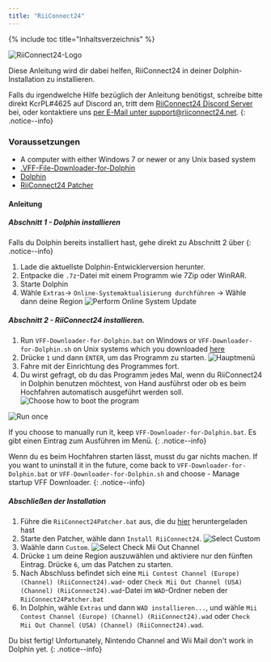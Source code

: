 ```yaml
---
title: "RiiConnect24"
---
```


{% include toc title="Inhaltsverzeichnis" %}

![RiiConnect24-Logo](/images/WiiRC24Logo.jpg)

Diese Anleitung wird dir dabei helfen, RiiConnect24 in deiner Dolphin-Installation zu installieren.

Falls du irgendwelche Hilfe bezüglich der Anleitung benötigst, schreibe bitte direkt KcrPL#4625 auf Discord an, tritt dem [RiiConnect24 Discord Server](https://discord.gg/b4Y7jfD) bei, oder kontaktiere uns [per E-Mail unter support@riiconnect24.net](mailto:support@riiconnect24.net).
{: .notice--info}

### Voraussetzungen
* A computer with either Windows 7 or newer or any Unix based system
* [.VFF-File-Downloader-for-Dolphin](https://github.com/RiiConnect24/.VFF-File-Downloader-for-Dolphin/releases)
* [Dolphin](https://dolphin-emu.org/download/)
* [RiiConnect24 Patcher](https://github.com/RiiConnect24/RiiConnect24-Patcher/releases)

#### Anleitung

##### Abschnitt 1 - Dolphin installieren

Falls du Dolphin bereits installiert hast, gehe direkt zu Abschnitt 2 über
{: .notice--info}

1. Lade die aktuellste Dolphin-Entwicklerversion herunter.
2. Entpacke die `.7z`-Datei mit einem Programm wie 7Zip oder WinRAR.
3. Starte Dolphin
4. Wähle `Extras`-> `Online-Systemaktualisierung durchführen` -> Wähle dann deine Region ![Perform Online System Update](/images/Dolphin_RC24/1.jpg)

##### Abschnitt 2 - RiiConnect24 installieren.

1. Run `VFF-Downloader-for-Dolphin.bat` on Windows or `VFF-Downloader-for-Dolphin.sh` on Unix systems which you downloaded [here](https://github.com/RiiConnect24/.VFF-File-Downloader-for-Dolphin/releases)
2. Drücke `1` und dann `ENTER`, um das Programm zu starten. ![Hauptmenü](/images/Dolphin_RC24/2.jpg)
3. Fahre mit der Einrichtung des Programmes fort.
4. Du wirst gefragt, ob du das Programm jedes Mal, wenn du RiiConnect24 in Dolphin benutzen möchtest, von Hand ausführst oder ob es beim Hochfahren automatisch ausgeführt werden soll. ![Choose how to boot the program](/images/Dolphin_RC24/3.jpg)

![Run once](/images/Dolphin_RC24/4.jpg)

If you choose to manually run it, keep `VFF-Downloader-for-Dolphin.bat`. Es gibt einen Eintrag zum Ausführen im Menü.
{: .notice--info}

Wenn du es beim Hochfahren starten lässt, musst du gar nichts machen. If you want to uninstall it in the future, come back to `VFF-Downloader-for-Dolphin.bat` or `VFF-Downloader-for-Dolphin.sh` and choose - Manage startup VFF Downloader.
{: .notice--info}

##### Abschließen der Installation

1. Führe die `RiiConnect24Patcher.bat` aus, die du [hier](https://github.com/RiiConnect24/RiiConnect24-Patcher/releases) heruntergeladen hast
2. Starte den Patcher, wähle dann `Install RiiConnect24`. ![Select Custom](/images/Dolphin_RC24/5.jpg)
3. Waähle dann `Custom`. ![Select Check Mii Out Channel](/images/Dolphin_RC24/6.jpg)
4. Drücke `1` um deine Region auszuwählen und aktiviere nur den fünften Eintrag. Drücke `6`, um das Patchen zu starten.
5. Nach Abschluss befindet sich eine `Mii Contest Channel (Europe) (Channel) (RiiConnect24).wad`- oder `Check Mii Out Channel (USA) (Channel) (RiiConnect24).wad`-Datei im `WAD`-Ordner neben der `RiiConnect24Patcher.bat`
6. In Dolphin, wähle `Extras` und dann `WAD installieren...`, und wähle `Mii Contest Channel (Europe) (Channel) (RiiConnect24).wad` oder `Check Mii Out Channel (USA) (Channel) (RiiConnect24).wad`.

Du bist fertig! Unfortunately, Nintendo Channel and Wii Mail don't work in Dolphin yet.
{: .notice--info}
